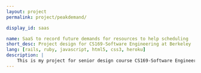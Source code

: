 ```yaml
---
layout: project
permalink: project/peakdemand/

display_id: saas

name: SaaS to record future demands for resources to help scheduling
short_desc: Project design for CS169-Software Engineering at Berkeley
lang: [rails, ruby, javascript, html5, css3, heroku]
description: |
    This is my project for senior design course CS169-Software Engineering at Berkeley. My team build this web app from the ground up for real word customers.
---
```


